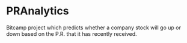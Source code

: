 # PRAnalytics
Bitcamp project which predicts whether a company stock will go up or down based on the P.R. that it has recently received.
